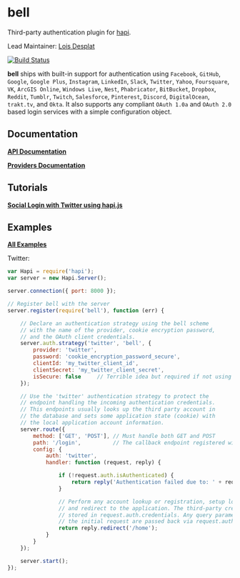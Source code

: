 # **bell**

Third-party authentication plugin for [hapi](https://github.com/hapijs/hapi).

Lead Maintainer: [Lois Desplat](https://github.com/ldesplat)

[![Build Status](https://secure.travis-ci.org/hapijs/bell.png)](http://travis-ci.org/hapijs/bell)

**bell** ships with built-in support for authentication using `Facebook`, `GitHub`, `Google`, `Google Plus`, `Instagram`, `LinkedIn`, `Slack`, `Twitter`, `Yahoo`, `Foursquare`, `VK`, `ArcGIS Online`, `Windows Live`, `Nest`, `Phabricator`, `BitBucket`, `Dropbox`, `Reddit`, `Tumblr`, `Twitch`, `Salesforce`, `Pinterest`, `Discord`, `DigitalOcean`, `trakt.tv`, and `Okta`. It also supports any compliant `OAuth 1.0a` and `OAuth 2.0` based login services with a simple configuration object.

## Documentation

[**API Documentation**](API.md)

[**Providers Documentation**](Providers.md)

## Tutorials

[**Social Login with Twitter using hapi.js**](http://mph-web.de/social-signup-with-twitter-using-hapi-js/)

## Examples

[**All Examples**](/examples)

Twitter:

```javascript
var Hapi = require('hapi');
var server = new Hapi.Server();

server.connection({ port: 8000 });

// Register bell with the server
server.register(require('bell'), function (err) {

    // Declare an authentication strategy using the bell scheme
    // with the name of the provider, cookie encryption password,
    // and the OAuth client credentials.
    server.auth.strategy('twitter', 'bell', {
        provider: 'twitter',
        password: 'cookie_encryption_password_secure',
        clientId: 'my_twitter_client_id',
        clientSecret: 'my_twitter_client_secret',
        isSecure: false     // Terrible idea but required if not using HTTPS especially if developing locally
    });

    // Use the 'twitter' authentication strategy to protect the
    // endpoint handling the incoming authentication credentials.
    // This endpoints usually looks up the third party account in
    // the database and sets some application state (cookie) with
    // the local application account information.
    server.route({
        method: ['GET', 'POST'], // Must handle both GET and POST
        path: '/login',          // The callback endpoint registered with the provider
        config: {
            auth: 'twitter',
            handler: function (request, reply) {

                if (!request.auth.isAuthenticated) {
                    return reply('Authentication failed due to: ' + request.auth.error.message);
                }

                // Perform any account lookup or registration, setup local session,
                // and redirect to the application. The third-party credentials are
                // stored in request.auth.credentials. Any query parameters from
                // the initial request are passed back via request.auth.credentials.query.
                return reply.redirect('/home');
            }
        }
    });

    server.start();
});
```
